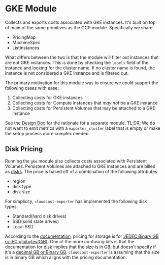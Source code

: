 # GKE Module

Collects and exports costs associated with GKE instances.
It's built on top of main of the same primitives as the GCP module.
Specifically we share
- PricingMap
- MachineSpec
- ListInstances

What differs between the two is that the module will filter out instances that are not GKE instances.
This is done by checking the `labels` field of the instance and looking for the cluster name.
If no cluster name is found, the instance is not considered a GKE instance and is filtered out.

The primary motivation for this module was to ensure we could support the following cases with ease:
1. Collecting costs for GKE instances
2. Collecting costs for Compute instances that _may not_ be a GKE instance
3. Collecting costs for Persistent Volumes that may be attached to a GKE instance

See the [Design Doc](https://docs.google.com/document/d/1nCU1SVsuJ4HpV6R-N-AFBaDI5AJmSS3q9jH8_h-_Y8s/edit) for the rationale for a separate module.
TL;DR; We do not want to emit metrics with a `exporter_cluster` label that is empty or make the setup process more complex needed.

## Disk Pricing

Running the `gke` module also collects costs associated with Persistent Volumes.
Persistent Volumes are attached to GKE instances and are billed as [disks](https://cloud.google.com/compute/disks-image-pricing).
The price is based off of a combination of the following attributes:
- region
- disk type
- disk size

For simplicity, `cloudcost-exporter` has implemented the following disk types:
- Standard(hard disk drives)
- SSD(solid state drives)
- Local SSD

According to the [documentation](https://cloud.google.com/compute/disks-image-pricing#disk-and-image-pricing), pricing for storage is for [JEDEC Binary GB or IEC gibibytes(GiB)](https://en.wikipedia.org/wiki/Gigabyte).
One of the more confusing bits is that the documentation for [disk](https://pkg.go.dev/google.golang.org/api/compute/v1#Disk) implies that the size is in GB, but doesn't specify if it's a [decimal GB or Binary GB](https://en.wikipedia.org/wiki/Gigabyte).
`cloudcost-exporter` is assuming that the size is in binary GB which aligns with the pricing documentation.


